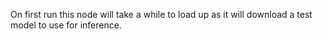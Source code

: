 On first run this node will take a while to load up as it will download a test model to use for inference.
